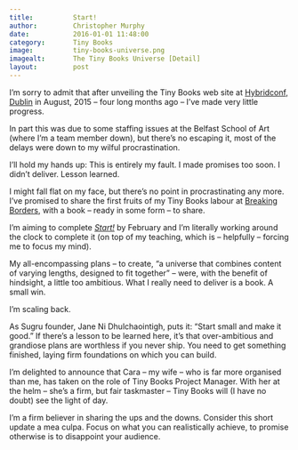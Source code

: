 ```yaml
---
title:			Start!
author:			Christopher Murphy
date:			2016-01-01 11:48:00
category: 		Tiny Books
image:			tiny-books-universe.png
imagealt:		The Tiny Books Universe [Detail]
layout:			post
---
```



I’m sorry to admit that after unveiling the Tiny Books web site at [Hybridconf, Dublin][01] in August, 2015 – four long months ago – I’ve made very little progress.

In part this was due to some staffing issues at the Belfast School of Art (where I’m a team member down), but there’s no escaping it, most of the delays were down to my wilful procrastination.

I’ll hold my hands up: This is entirely my fault. I made promises too soon. I didn’t deliver. Lesson learned.

I might fall flat on my face, but there’s no point in procrastinating any more. I’ve promised to share the first fruits of my Tiny Books labour at [Breaking Borders][02], with a book – ready in some form – to share.

I’m aiming to complete [_Start!_][03] by February and I’m literally working around the clock to complete it (on top of my teaching, which is – helpfully – forcing me to focus my mind).

My all-encompassing plans – to create, “a universe that combines content of varying lengths, designed to fit together” – were, with the benefit of hindsight, a little too ambitious. What I really need to deliver is a book. A small win.

I’m scaling back.

As Sugru founder, Jane Ni Dhulchaointigh, puts it: “Start small and make it good.” If there’s a lesson to be learned here, it’s that over-ambitious and grandiose plans are worthless if you never ship. You need to get something finished, laying firm foundations on which you can build.

I’m delighted to announce that Cara – my wife – who is far more organised than me, has taken on the role of Tiny Books Project Manager. With her at the helm – she’s a firm, but fair taskmaster – Tiny Books will (I have no doubt) see the light of day.

I’m a firm believer in sharing the ups and the downs. Consider this short update a mea culpa. Focus on what you can realistically achieve, to promise otherwise is to disappoint your audience.


[01]: http://danrubin.pixieset.com/hybrid-2015/ "Hybridconf, 2015"
[02]: http://breakingborde.rs "Breaking Borders"
[03]: http://tinybooks.github.io/books/ "Start!"